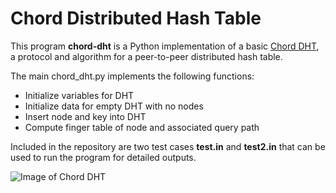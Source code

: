 # Chord Distributed Hash Table

This program **chord-dht** is a Python implementation of a basic [Chord DHT](https://en.wikipedia.org/wiki/Chord_(peer-to-peer)), a protocol and algorithm for a peer-to-peer distributed hash table.

The main chord_dht.py implements the following functions:
- Initialize variables for DHT
- Initialize data for empty DHT with no nodes
- Insert node and key into DHT
- Compute finger table of node and associated query path

Included in the repository are two test cases **test.in** and **test2.in** that can be used to run the program for detailed outputs. 

![Image of Chord DHT](https://upload.wikimedia.org/wikipedia/commons/thumb/2/20/Chord_network.png/250px-Chord_network.png)
